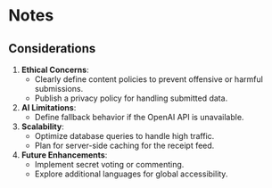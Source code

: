 # Notes

## **Considerations**
1. **Ethical Concerns**:
   - Clearly define content policies to prevent offensive or harmful submissions.
   - Publish a privacy policy for handling submitted data.
2. **AI Limitations**:
   - Define fallback behavior if the OpenAI API is unavailable.
3. **Scalability**:
   - Optimize database queries to handle high traffic.
   - Plan for server-side caching for the receipt feed.
4. **Future Enhancements**:
   - Implement secret voting or commenting.
   - Explore additional languages for global accessibility.
